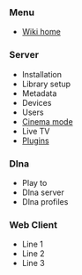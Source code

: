 ### Menu
* [Wiki home](home)

### Server

* Installation
* Library setup
* Metadata
* Devices
* Users
* [Cinema mode](Cinema-Mode)
* Live TV
* [Plugins](Plugins)

### Dlna
* Play to
* Dlna server
* Dlna profiles

### Web Client
* Line 1
* Line 2
* Line 3